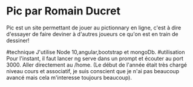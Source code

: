 # Pic par Romain Ducret
Pic est un site permettant de jouer au pictionnary en ligne, c'est à dire d'essayer de faire deviner à d'autres joueurs ce qu'on est en train de dessiner! 

#technique
J'utilise Node 10,angular,bootstrap et mongoDb.
#utilisation
Pour l'instant, il faut lancer ng serve dans un prompt et écouter au port 3000. Aller directement au /home. (Le début de l'année était très chargé niveau cours et associatif, je suis conscient que je n'ai pas beaucoup avancé mais cela m'interesse toujours beaucoup). 



